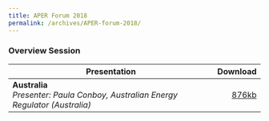 ```yaml
---
title: APER Forum 2018
permalink: /archives/APER-forum-2018/
---
```


### **Overview Session**
| **Presentation** | **Download** |
|---|----:|
| **Australia**<br>*Presenter: Paula Conboy, Australian Energy Regulator (Australia)* | [876kb](/files/2018-00-australia.pdf) |

